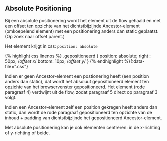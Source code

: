 Absolute Positioning
--------------------

Bij een absolute positionering wordt het element uit de flow gehaald en met een offset ten opzichte van het dichtstbijzijnde Ancestor-element (omkoepelend element) met een positionering anders dan static geplaatst. (Op zoek naar offset parent.)

Het element krijgt in css: 
`position: absolute`

{% highlight css linenos %}
.gepositioneerd {
    position: absolute;
    right : 50px; /*offset x*/
    bottom: 10px; /*offset y*/
}
{% endhighlight %}{:data-file=".css"}

Indien er geen Ancestor-element een postionering heeft (een position anders dan static), dat wordt het absoluut gepositioneerd element ten opzichte van het browservenster gepositioneerd. Het element (rode paragraaf 4) verdwijnt uit de flow, zodat paragraaf 5 direct op paragraaf 3 volgt.


Indien een Ancestor-element zelf een position gekregen heeft anders dan static, dan wordt de rode paragraaf gepositioneerd ten opzichte van de inhoud + padding van dichtstbijzijnde het gepositioneerd Ancestor-element.

Met absolute positionering kan je ook elementen centreren: in de x-richting of y-richting of beide.